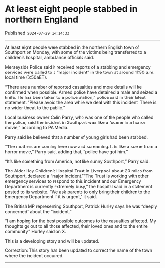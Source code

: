 # At least eight people stabbed in northern England

Published :`2024-07-29 14:14:33`

---

At least eight people were stabbed in the northern English town of Southport on Monday, with some of the victims being transferred to a children’s hospital, ambulance officials said.

Merseyside Police said it received reports of a stabbing and emergency services were called to a “major incident” in the town at around 11:50 a.m. local time (6:50aET).

“There are a number of reported casualties and more details will be confirmed when possible. Armed police have detained a male and seized a knife. He has been taken to a police station,” police said in their latest statement. “Please avoid the area while we deal with this incident. There is no wider threat to the public.”

Local business owner Colin Parry, who was one of the people who called the police, said the incident in Southport was like a “scene in a horror movie,” according to PA Media.

Parry said he believed that a number of young girls had been stabbed.

“The mothers are coming here now and screaming. It is like a scene from a horror movie,” Parry said, adding that, “police have got him.”

“It’s like something from America, not like sunny Southport,” Parry said.

The Alder Hey Children’s Hospital Trust in Liverpool, about 20 miles from Southport, declared a “major incident.”“The Trust is working with other emergency services to respond to this incident and our Emergency Department is currently extremely busy,” the hospital said in a statement posted to its website. “We ask parents to only bring their children to the Emergency Department if it is urgent,” it said.

The British MP representing Southport, Patrick Hurley says he was “deeply concerned” about the “incident.”

“I am hoping for the best possible outcomes to the casualties affected. My thoughts go out to all those affected, their loved ones and to the entire community,” Hurley said on X.

This is a developing story and will be updated.

Correction: This story has been updated to correct the name of the town where the incident occurred.

---

